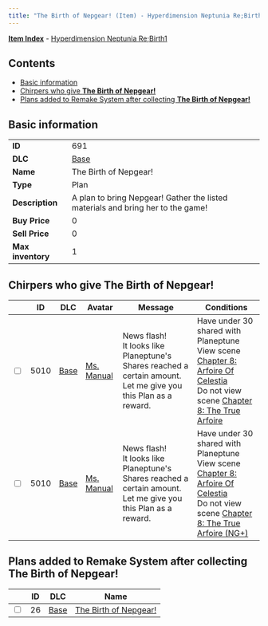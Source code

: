 ```yaml
---
title: "The Birth of Nepgear! (Item) - Hyperdimension Neptunia Re;Birth1"
---
```


[**Item Index**](/neptunia/rb1/item/index.html) - [Hyperdimension Neptunia Re;Birth1](/neptunia/rb1)

## Contents

- [Basic information](#basic-information)
- [Chirpers who give **The Birth of Nepgear!**](#chirpers-who-give-the-birth-of-nepgear)
- [Plans added to Remake System after collecting **The Birth of Nepgear!**](#plans-added-to-remake-system-after-collecting-the-birth-of-nepgear)

## Basic information

|   |   |
| -- | -- |
| **ID** | 691 |
| **DLC** | [Base](/neptunia/rb1/dlc/1-base.html) |
| **Name** | The Birth of Nepgear! |
| **Type** | Plan |
| **Description** | A plan to bring Nepgear! Gather the listed materials and bring her to the game! |
| **Buy Price** | 0 |
| **Sell Price** | 0 |
| **Max inventory** | 1 |

## Chirpers who give **The Birth of Nepgear!**

|    | ID | DLC | Avatar | Message | Conditions |
| -- | -- | --- | ------ | ------- | ---------- |
| <input type="checkbox" id="rb1-chirper-event-1-5010" class="trackbox" /> | 5010 | [Base](/neptunia/rb1/dlc/1-base.html) | [Ms. Manual](/neptunia/rb1/avatar/1-217-ms-manual.html) | News flash!<br />It looks like Planeptune's Shares reached a certain amount.<br />Let me give you this Plan as a reward. | Have under 30 shared with Planeptune<br />View scene [Chapter 8: Arfoire Of Celestia](/neptunia/rb1/scene/1-801-chapter-8-arfoire-of-celestia.html)<br />Do not view scene [Chapter 8: The True Arfoire](/neptunia/rb1/scene/1-807-chapter-8-the-true-arfoire.html) |
| <input type="checkbox" id="rb1-chirper-event-1-5010" class="trackbox" /> | 5010 | [Base](/neptunia/rb1/dlc/1-base.html) | [Ms. Manual](/neptunia/rb1/avatar/1-217-ms-manual.html) | News flash!<br />It looks like Planeptune's Shares reached a certain amount.<br />Let me give you this Plan as a reward. | Have under 30 shared with Planeptune<br />View scene [Chapter 8: Arfoire Of Celestia](/neptunia/rb1/scene/1-801-chapter-8-arfoire-of-celestia.html)<br />Do not view scene [Chapter 8: The True Arfoire (NG+)](/neptunia/rb1/scene/1-815-chapter-8-the-true-arfoire-ng.html) |

## Plans added to Remake System after collecting **The Birth of Nepgear!**

|    | ID | DLC | Name |
| -- | -- | --- | ---- |
| <input type="checkbox" id="rb1-remake-1-26" class="trackbox" /> | 26 | [Base](/neptunia/rb1/dlc/1-base.html) | [The Birth of Nepgear!](/neptunia/rb1/remake/1-26-the-birth-of-nepgear.html) |